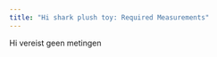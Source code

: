 ```yaml
---
title: "Hi shark plush toy: Required Measurements"
---
```


<Note>
Hi vereist geen metingen
</Note>
